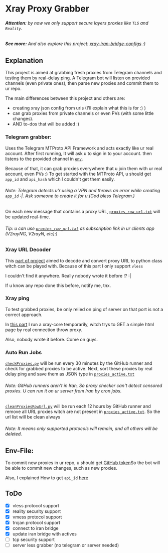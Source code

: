 # Xray Proxy Grabber

###### **Attention:** by now we only support secure layers proxies like `TLS` and `Reality`. 

###### **See more:** And also explore this project: [xray-iran-bridge-configs](https://github.com/MrMohebi/xray-iran-bridge-configs) :)
 

## Explanation
This project is aimed at grabbing fresh proxies from Telegram channels and testing them by real-delay ping.
A Telegram bot will listen on provided channels (even private ones), then parse new proxies and commit them to ur repo.

The main differences between this project and others are:
- creating xray json config from urls (I'll explain what this is for :) )
- can grab proxies from private channels or even PVs (with some little changes).
- AND to-dos that will be added :)

### Telegram grabber:
Uses the Telegram MTProto API Framework and acts exactly like ur real account. After first running,
It will ask u to sign in to your account. then listens to the provided channel in [`env`](./.env.example#L12).

Because of that, it can grab proxies everywhere that u join them with ur real account, even PVs :)
To get started with the MTProto API, u should get `app_id` and `api_hash` which I couldn't get them easily.
###### *Note:* Telegram detects u'r using a VPN and throws an error while creating `app_id` :|. Ask someone to create it for u.(God bless Telegram.)

On each new message that contains a proxy URL, [`proxies_row_url.txt`](collected-proxies/row-url/all.txt) will be updated real-time.

###### *Tip:* u can use [`proxies_row_url.txt`](collected-proxies/row-url/all.txt) as subscription link in ur clients app (V2rayNG, V2rayN, etc):)


### Xray URL Decoder
This [part of project](./xray_url_decoder) aimed to decode and convert proxy URL to python class witch can be played with.
Because of this part I only support `vless` 

I couldn't find it anywhere. Really nobody wrote it before !? :| 

If u know any repo done this before, notify me, tnx.


### Xray ping
To test grabbed proxies, be only relied on ping of server on that port is not a correct approach.

In [this part](./xray_ping) I run a xray-core temporarily, witch trys to GET a simple html page by real connection throw proxy.

Also, nobody wrote it before. Come on guys.

### Auto Run Jobs 
[`checkProxies.py`](./checkProxies.py) will be run every 30 minutes by the GitHub runner and check for grabbed proxies to be active.
Next, sort these proxies by real delay ping and save them as JSON type in [`proxies_active.txt`](collected-proxies/xray-json/actives_all.txt)
###### *Note:* GitHub runners aren't in Iran, So proxy checker can't detect censored proxies. U can run it on ur server from Iran by cron jobs.


[`cleanProxiesRowUrl.py`](./cleanProxiesRowUrl.py) will be run each 12 hours by GitHub runner and remove all URL proxies witch are not present in [`proxies_active.txt`](collected-proxies/xray-json/actives_all.txt).
So the url list will be clean always
###### *Note:* It means only supported protocols will remain, and all others will be deleted.



## Env-File:
To commit new proxies in ur repo, u should get [GitHub token](https://docs.github.com/en/authentication/keeping-your-account-and-data-secure/managing-your-personal-access-tokens#personal-access-tokens-classic)So the bot will be able to commit new changes, such as new proxies.

Also, I explained How to get `api_id` [here](#telegram-grabber)

## ToDo
- [x] vless protocol support
- [x] reality security support
- [x] vmess protocol support
- [x] trojan protocol support
- [x] connect to iran bridge
- [x] update iran bridge with actives
- [ ] tcp security support
- [ ] server less grabber (no telegram or server needed)
